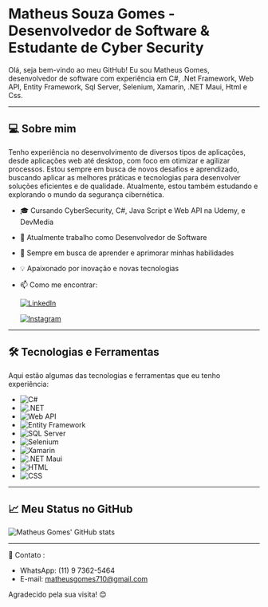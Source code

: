 # Matheus Souza Gomes - Desenvolvedor de Software & Estudante de Cyber Security

Olá, seja bem-vindo ao meu GitHub! Eu sou Matheus Gomes, desenvolvedor de software com experiência em C#, .Net Framework, Web API, Entity Framework, Sql Server, Selenium, Xamarin, .NET Maui, Html e Css. 

---

## 💻 Sobre mim

Tenho experiência no desenvolvimento de diversos tipos de aplicações, desde aplicações web até desktop, com foco em otimizar e agilizar processos. Estou sempre em busca de novos desafios e aprendizado, buscando aplicar as melhores práticas e tecnologias para desenvolver soluções eficientes e de qualidade. Atualmente, estou também estudando e explorando o mundo da segurança cibernética.

- 🎓 Cursando CyberSecurity, C#, Java Script e Web API na Udemy, e DevMedia
- 💼 Atualmente trabalho como Desenvolvedor de Software
- 🚀 Sempre em busca de aprender e aprimorar minhas habilidades
- 💡 Apaixonado por inovação e novas tecnologias
- 📫 Como me encontrar:

  [![LinkedIn](https://img.shields.io/badge/-LinkedIn-0077B5?style=for-the-badge&logo=linkedin&logoColor=white)](https://www.linkedin.com/in/matheus-gomes)
  
    [![Instagram](https://img.shields.io/badge/-Instagram-E4405F?style=for-the-badge&logo=instagram&logoColor=white)](https://www.instagram.com/m.gomesss_/)


---

## 🛠️ Tecnologias e Ferramentas

Aqui estão algumas das tecnologias e ferramentas que eu tenho experiência:

- ![C#](https://img.shields.io/badge/-CSharp-239120?style=flat-square&logo=csharp&logoColor=white)
- ![.NET](https://img.shields.io/badge/-.NET-512BD4?style=flat-square&logo=dotnet&logoColor=white)
- ![Web API](https://img.shields.io/badge/-WebAPI-512BD4?style=flat-square&logo=microsoft&logoColor=white)
- ![Entity Framework](https://img.shields.io/badge/-Entity_Framework-512BD4?style=flat-square&logo=microsoft&logoColor=white)
- ![SQL Server](https://img.shields.io/badge/-SQL_Server-CC2927?style=flat-square&logo=microsoftsqlserver&logoColor=white)
- ![Selenium](https://img.shields.io/badge/-Selenium-43B02A?style=flat-square&logo=selenium&logoColor=white)
- ![Xamarin](https://img.shields.io/badge/-Xamarin-3498DB?style=flat-square&logo=xamarin&logoColor=white)
- ![.NET Maui](https://img.shields.io/badge/-.NET_Maui-512BD4?style=flat-square&logo=dotnet&logoColor=white)
- ![HTML](https://img.shields.io/badge/-HTML-E34F26?style=flat-square&logo=html5&logoColor=white)
- ![CSS](https://img.shields.io/badge/-CSS-1572B6?style=flat-square&logo=css3&logoColor=white)

---

## 📈 Meu Status no GitHub

![Matheus Gomes' GitHub stats](https://github-readme-stats.vercel.app/api?username=mgomesss&show_icons=true&theme=radical)

---

📧 Contato : 

- WhatsApp: (11) 9 7362-5464
- E-mail: matheusgomes710@gmail.com

Agradecido pela sua visita! 😊
